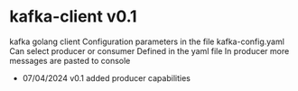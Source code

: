# kafka-client v0.1
kafka golang client
Configuration parameters in the file kafka-config.yaml
Can select producer or consumer Defined in the yaml file
In producer more messages are pasted to console
* 07/04/2024 v0.1 added producer capabilities
